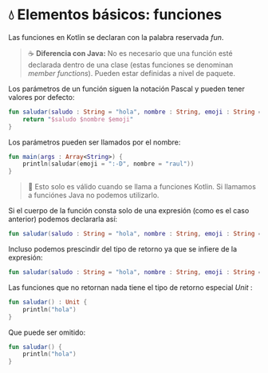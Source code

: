 # :droplet: Elementos básicos: funciones

Las funciones en Kotlin se declaran con la palabra reservada _fun_.

>:coffee: **Diferencia con Java:** No es necesario que una función esté declarada dentro de una clase (estas funciones se denominan _member functions_). Pueden estar definidas a nivel de paquete.

Los parámetros de un función siguen la notación Pascal y pueden tener valores por defecto:

```kotlin
fun saludar(saludo : String = "hola", nombre : String, emoji : String = ":-)") : String {
    return "$saludo $nombre $emoji"
}
```

Los parámetros pueden ser llamados por el nombre:

```kotlin
fun main(args : Array<String>) {
    println(saludar(emoji = ":-D", nombre = "raul"))
}
```

>:rotating_light: Esto solo es válido cuando se llama a funciones Kotlin. Si llamamos a funciónes Java no podemos utilizarlo.

Si el cuerpo de la función consta solo de una expresión (como es el caso anterior) podemos declararla así:

```kotlin
fun saludar(saludo : String = "hola", nombre : String, emoji : String = ":-)") : String = "$saludo $nombre $emoji"
```

Incluso podemos prescindir del tipo de retorno ya que se infiere de la expresión:

```kotlin
fun saludar(saludo : String = "hola", nombre : String, emoji : String = ":-)") = "$saludo $nombre $emoji"
```

Las funciones que no retornan nada tiene el tipo de retorno especial _Unit_ :

```kotlin
fun saludar() : Unit {
    println("hola")
}
```

Que puede ser omitido:

```kotlin
fun saludar() {
    println("hola")
}
```
